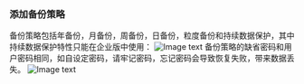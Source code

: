 ### 添加备份策略

备份策略包括年备份，月备份，周备份，日备份，粒度备份和持续数据保护，其中持续数据保护特性只能在企业版中使用：
![Image text](/create_policy.jpg)
备份策略的缺省密码和用户密码相同，如自设定密码，请牢记密码，忘记密码会导致恢复失败，带来数据丢失。
![Image text](/cloud.jpg)
